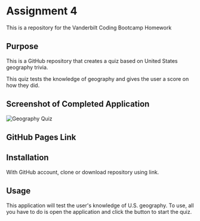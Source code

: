 
# Assignment 4
This is a repository for the Vanderbilt Coding Bootcamp Homework 

## Purpose

This is a GitHub repository that creates a quiz based on United States geography trivia.

This quiz tests the knowledge of geography and gives the user a score on how they did.


## Screenshot of Completed Application

![Geography Quiz]()

## GitHub Pages Link



## Installation

With GitHub account, clone or download repository using link. 


## Usage

This application will test the user's knowledge of U.S. geography. 
To use, all you have to do is open the application and click the button to start the quiz.

